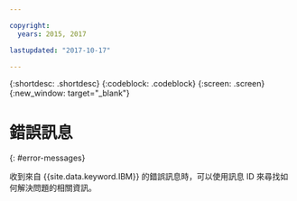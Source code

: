 ```yaml
---

copyright:
  years: 2015, 2017

lastupdated: "2017-10-17"

---
```


{:shortdesc: .shortdesc}
{:codeblock: .codeblock}
{:screen: .screen}
{:new_window: target="_blank"}


# 錯誤訊息
{: #error-messages}

收到來自 {{site.data.keyword.IBM}} 的錯誤訊息時，可以使用訊息 ID 來尋找如何解決問題的相關資訊。
